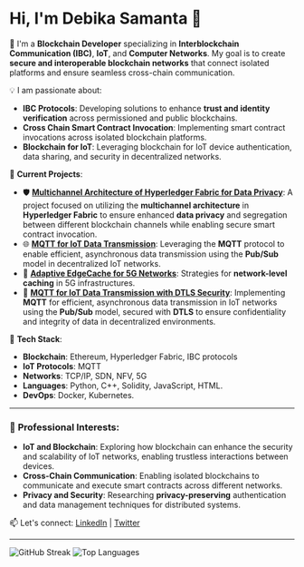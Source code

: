 # Hi, I'm Debika Samanta 👋

🔗 I'm a **Blockchain Developer** specializing in **Interblockchain Communication (IBC)**, **IoT**, and **Computer Networks**. My goal is to create **secure and interoperable blockchain networks** that connect isolated platforms and ensure seamless cross-chain communication.

💡 I am passionate about:
- **IBC Protocols**: Developing solutions to enhance **trust and identity verification** across permissioned and public blockchains.
- **Cross Chain Smart Contract Invocation**: Implementing smart contract invocations across isolated blockchain platforms.
- **Blockchain for IoT**: Leveraging blockchain for IoT device authentication, data sharing, and security in decentralized networks.
  

🚀 **Current Projects**:
- 🛡️ [**Multichannel Architecture of Hyperledger Fabric for Data Privacy**](https://github.com/debika-samanta/MultichannelHLF): A project focused on utilizing the **multichannel architecture** in **Hyperledger Fabric** to ensure enhanced **data privacy** and segregation between different blockchain channels while enabling secure smart contract invocation.
- 🌐 [**MQTT for IoT Data Transmission**](https://github.com/debika-samanta/Mqtt-Bord-game-AWS): Leveraging the **MQTT** protocol to enable efficient, asynchronous data transmission using the **Pub/Sub** model in decentralized IoT networks.
-  📡 [**Adaptive EdgeCache for 5G Networks**](https://github.com/debika-samanta/GnodeB_Cache): Strategies for **network-level caching** in 5G infrastructures.
- 🔐 [**MQTT for IoT Data Transmission with DTLS Security**](https://github.com/debika-samanta/SEcure_chat): Implementing **MQTT** for efficient, asynchronous data transmission in IoT networks using the **Pub/Sub** model, secured with **DTLS** to ensure confidentiality and integrity of data in decentralized environments.


🔧 **Tech Stack**:
- **Blockchain**: Ethereum, Hyperledger Fabric, IBC protocols
- **IoT Protocols**: MQTT
- **Networks**: TCP/IP, SDN, NFV, 5G
- **Languages**: Python, C++, Solidity, JavaScript, HTML.
- **DevOps**: Docker, Kubernetes.

---

### 💼 **Professional Interests**:
- **IoT and Blockchain**: Exploring how blockchain can enhance the security and scalability of IoT networks, enabling trustless interactions between devices.
- **Cross-Chain Communication**: Enabling isolated blockchains to communicate and execute smart contracts across different networks.
- **Privacy and Security**: Researching **privacy-preserving** authentication and data management techniques for distributed systems.

📫 Let's connect: [LinkedIn](https://www.linkedin.com/in/debika-samanta-660a361a8/) | [Twitter](your-twitter-link)

---

![GitHub Streak](https://github-readme-streak-stats.herokuapp.com/?user=debika-samanta&theme=radical)
![Top Languages](https://github-readme-stats.vercel.app/api/top-langs/?username=debika-samanta&layout=compact&theme=radical)
